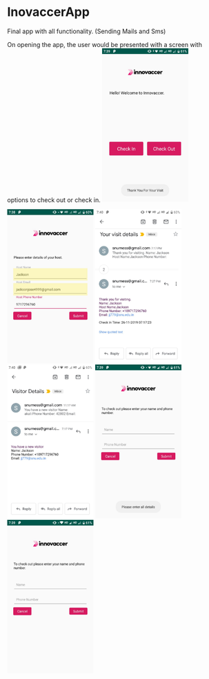 # InovaccerApp
Final app with all functionality. (Sending Mails and Sms)

On opening the app, the user would be presented with a screen with options to check out or check in.
<img src="./imagesf/image6.jpeg" alt="drawing" width="200"/>

<img src="./imagesf/image1.jpeg" alt="drawing" width="200"/>


<img src="./imagesf/email1.jpeg" alt="drawing" width="200"/>
<img src="./imagesf/email2.jpeg" alt="drawing" width="200"/>


<img src="./imagesf/image2.jpeg" alt="drawing" width="200"/>
<img src="./imagesf/image3.jpeg" alt="drawing" width="200"/>

